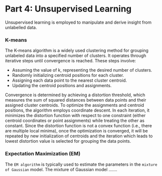 # Part 4: Unsupervised Learning
Unsupervised learning is employed to manipulate and derive insight from unlabelled data.
### K-means
The K-means algorithm is a widely used clustering method for grouping unlabeled data into a specified number of clusters. It operates through iterative steps until convergence is reached. These steps involve:

- Assuming the value of k, representing the desired number of clusters.
- Randomly initializing centroid positions for each cluster.
- Assigning each data point to the nearest cluster centroid.
- Updating the centroid positions and assignments.  

Convergence is determined by achieving a distortion threshold, which measures the sum of squared distances between data points and their assigned cluster centroids. To optimize the assignments and centroid positions, the algorithm employs coordinate descent. In each iteration, it minimizes the distortion function with respect to one constraint (either centroid coordinates or point assignments) while treating the other as constant. Since the distortion function is not a convex function (i.e., there are multiple local minima), once the optimization is converged, it will be repeated by new initialization of centroids and the iteration which leads to lowest distortion value is selected for grouping the data points.
### Expectation Maximization (EM)
The `EM algorithm` is typically used to estimate the parameters in the `mixture of Gaussian` model. The mixture of Gaussian model .......